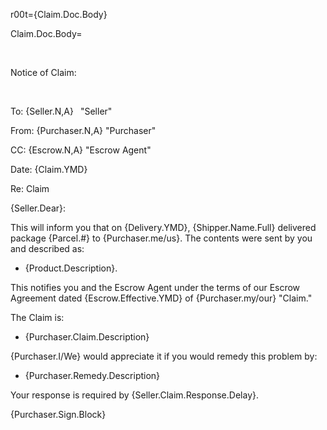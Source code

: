 r00t={Claim.Doc.Body}

Claim.Doc.Body=<p>&#8194;</p><p>Notice of Claim:</p><p>&#8194;</p><p>To: {Seller.N,A} &#8194;"Seller"</p><p>From: {Purchaser.N,A} "Purchaser"</p>	<p>CC: {Escrow.N,A} "Escrow Agent"</p><p>Date: {Claim.YMD}</p><p>Re: Claim</p><p>{Seller.Dear}:</p><p>This will inform you that on {Delivery.YMD}, {Shipper.Name.Full} delivered package {Parcel.#} to {Purchaser.me/us}. The contents were sent by you and described as:</p><ul><li><p>{Product.Description}.</p></li></ul>	<p>This notifies you and the Escrow Agent under the terms of our Escrow Agreement dated {Escrow.Effective.YMD} of {Purchaser.my/our} "Claim."</p><p>The Claim is:</p><ul><li>{Purchaser.Claim.Description}</li></ul><p>{Purchaser.I/We} would appreciate it if you would remedy this problem by:</p><ul><li>{Purchaser.Remedy.Description}</li></ul><p>Your response is required by {Seller.Claim.Response.Delay}.</p><p>{Purchaser.Sign.Block}</p>
	
            